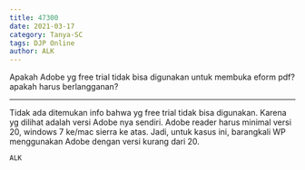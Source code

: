 ```yaml
---
title: 47300
date: 2021-03-17
category: Tanya-SC
tags: DJP Online
author: ALK
---
```


Apakah Adobe yg free trial tidak bisa digunakan untuk membuka eform pdf? apakah harus berlangganan?

---

Tidak ada ditemukan info bahwa yg free trial tidak bisa digunakan. Karena yg dilihat adalah versi Adobe nya sendiri. Adobe reader harus minimal versi 20, windows 7 ke/mac sierra ke atas. Jadi, untuk kasus ini, barangkali WP menggunakan Adobe dengan versi kurang dari 20.

`ALK`
